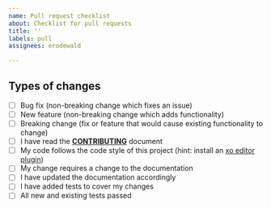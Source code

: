 ```yaml
---
name: Pull request checklist
about: Checklist for pull requests
title: ''
labels: pull
assignees: erodewald

---
```


## Types of changes

<!--- What types of changes does your code introduce? Put an `x` in all the boxes that apply: -->

- [ ] Bug fix (non-breaking change which fixes an issue)
- [ ] New feature (non-breaking change which adds functionality)
- [ ] Breaking change (fix or feature that would cause existing functionality to change)
- [ ] I have read the **[CONTRIBUTING](/CONTRIBUTING.md)** document
- [ ] My code follows the code style of this project (hint: install an [xo editor plugin](https://github.com/xojs/xo#editor-plugins))
- [ ] My change requires a change to the documentation
- [ ] I have updated the documentation accordingly
- [ ] I have added tests to cover my changes
- [ ] All new and existing tests passed
